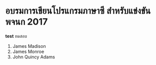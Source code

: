 # อบรมการเขียนโปรแกรมภาษาซี สำหรับแข่งขัน พจนก 2017
**test** ทดสอบ
1. James Madison
2. James Monroe
3. John Quincy Adams
